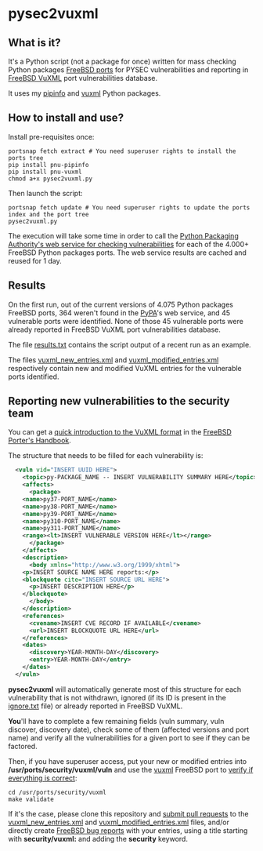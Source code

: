 # pysec2vuxml
## What is it?
It's a Python script (not a package for once) written for mass checking Python packages [FreeBSD ports](https://www.freshports.org/) for PYSEC vulnerabilities and reporting in [FreeBSD VuXML](https://www.vuxml.org/freebsd/index.html) port vulnerabilities database.

It uses my [pipinfo](https://github.com/HubTou/pipinfo) and [vuxml](https://github.com/HubTou/vuxml) Python packages.

## How to install and use?
Install pre-requisites once:
```
portsnap fetch extract # You need superuser rights to install the ports tree
pip install pnu-pipinfo
pip install pnu-vuxml
chmod a+x pysec2vuxml.py
```

Then launch the script:
```
portsnap fetch update # You need superuser rights to update the ports index and the port tree
pysec2vuxml.py
```

The execution will take some time in order to call the [Python Packaging Authority's web service for checking vulnerabilities](https://warehouse.pypa.io/api-reference/json.html#known-vulnerabilities) for each of the 4.000+ FreeBSD Python packages ports.
The web service results are cached and reused for 1 day.

## Results
On the first run, out of the current versions of 4.075 Python packages FreeBSD ports, 364 weren't found in the [PyPA](https://www.pypa.io/en/latest/)'s web service, and 45 vulnerable ports were identified.
None of those 45 vulnerable ports were already reported in FreeBSD VuXML port vulnerabilities database.

The file [results.txt](https://github.com/HubTou/pysec2vuxml/blob/main/results.txt) contains the script output of a recent run as an example.

The files [vuxml_new_entries.xml](https://github.com/HubTou/pysec2vuxml/blob/main/vuxml_new_entries.xml) and [vuxml_modified_entries.xml](https://github.com/HubTou/pysec2vuxml/blob/main/vuxml_modified_entries.xml) respectively contain new and modified VuXML entries for the vulnerable ports identified.

## Reporting new vulnerabilities to the security team
You can get a [quick introduction to the VuXML format](https://docs.freebsd.org/en/books/porters-handbook/security/#security-notify-vuxml-intro) in the [FreeBSD Porter's Handbook](https://docs.freebsd.org/en/books/porters-handbook/).

The structure that needs to be filled for each vulnerability is:
```xml
  <vuln vid="INSERT UUID HERE">
    <topic>py-PACKAGE_NAME -- INSERT VULNERABILITY SUMMARY HERE</topic>
    <affects>
      <package>
    <name>py37-PORT_NAME</name>
    <name>py38-PORT_NAME</name>
    <name>py39-PORT_NAME</name>
    <name>py310-PORT_NAME</name>
    <name>py311-PORT_NAME</name>
    <range><lt>INSERT VULNERABLE VERSION HERE</lt></range>
      </package>
    </affects>
    <description>
      <body xmlns="http://www.w3.org/1999/xhtml">
    <p>INSERT SOURCE NAME HERE reports:</p>
    <blockquote cite="INSERT SOURCE URL HERE">
      <p>INSERT DESCRIPTION HERE</p>
    </blockquote>
      </body>
    </description>
    <references>
      <cvename>INSERT CVE RECORD IF AVAILABLE</cvename>
      <url>INSERT BLOCKQUOTE URL HERE</url>
    </references>
    <dates>
      <discovery>YEAR-MONTH-DAY</discovery>
      <entry>YEAR-MONTH-DAY</entry>
    </dates>
  </vuln>
```

**pysec2vuxml** will automatically generate most of this structure for each vulnerability that is not withdrawn, ignored (if its ID is present in the [ignore.txt](https://github.com/HubTou/pysec2vuxml/blob/main/ignore.txt) file) or already reported in FreeBSD VuXML.

**You**'ll have to complete a few remaining fields (vuln summary, vuln discover, discovery date), check some of them (affected versions and port name) and verify all the vulnerabilities for a given port to see if they can be factored.

Then, if you have superuser access, put your new or modified entries into **/usr/ports/security/vuxml/vuln** and use the [vuxml](https://www.freshports.org/security/vuxml/) FreeBSD port to [verify if everything is correct](https://docs.freebsd.org/en/books/porters-handbook/security/#security-notify-vuxml-testing):
```Shell
cd /usr/ports/security/vuxml
make validate
```

If it's the case, please clone this repository and [submit pull requests](https://docs.github.com/en/pull-requests/collaborating-with-pull-requests/proposing-changes-to-your-work-with-pull-requests/creating-a-pull-request) to the [vuxml_new_entries.xml](https://github.com/HubTou/pysec2vuxml/blob/main/vuxml_new_entries.xml) and [vuxml_modified_entries.xml](https://github.com/HubTou/pysec2vuxml/blob/main/vuxml_modified_entries.xml) files, and/or directly create [FreeBSD bug reports](https://bugs.freebsd.org/bugzilla/enter_bug.cgi?product=Ports%20%26%20Packages&component=Individual%20Port%28s%29) with your entries, using a title starting with **security/vuxml:** and adding the **security** keyword.
